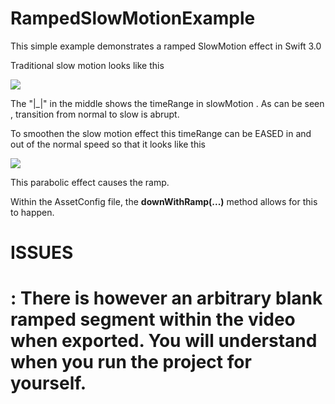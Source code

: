 # RampedSlowMotionExample


This simple example demonstrates a ramped SlowMotion effect in Swift 3.0 

Traditional slow motion looks like this 


<img src = "https://i.stack.imgur.com/WAiJW.png"  >  

The "|_|" in the middle shows the timeRange in slowMotion . As can be seen , transition from normal to slow is abrupt.

To smoothen the slow motion effect this timeRange can be EASED in and out of the normal speed so that it looks like this 

<img src = "https://i.stack.imgur.com/TqRm4.png"  >

This parabolic effect causes the ramp. 

Within the AssetConfig file, the <b>downWithRamp(...)</b> method allows for this to happen.


<h1> ISSUES <h1> : There is however an arbitrary blank ramped segment within the video when exported. You will understand when you run the project for yourself.


